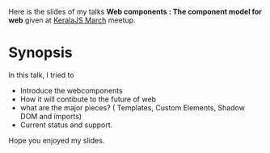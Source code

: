 Here is the slides of my talks **Web components : The component model for web** given at [KeralaJS March](http://keralajs.org/2014/03/14/keralajs-meetup-march-2014) meetup.

Synopsis
========

In this talk, I tried to

-   Introduce the webcomponents
-   How it will contibute to the future of web
-   what are the major pieces? ( Templates, Custom Elements, Shadow DOM and imports)
-   Current status and support.

  

Hope you enjoyed my slides.
